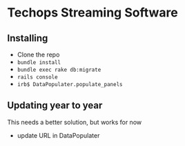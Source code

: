 # Techops Streaming Software

## Installing
* Clone the repo
* `bundle install`
* `bundle exec rake db:migrate`
* `rails console`
* `irb$ DataPopulater.populate_panels`


## Updating year to year
This needs a better solution, but works for now
* update URL in DataPopulater
